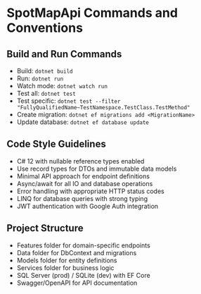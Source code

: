 # SpotMapApi Commands and Conventions

## Build and Run Commands
- Build: `dotnet build`
- Run: `dotnet run`
- Watch mode: `dotnet watch run`
- Test all: `dotnet test`
- Test specific: `dotnet test --filter "FullyQualifiedName~TestNamespace.TestClass.TestMethod"`
- Create migration: `dotnet ef migrations add <MigrationName>`
- Update database: `dotnet ef database update`

## Code Style Guidelines
- C# 12 with nullable reference types enabled
- Use record types for DTOs and immutable data models
- Minimal API approach for endpoint definitions
- Async/await for all IO and database operations
- Error handling with appropriate HTTP status codes
- LINQ for database queries with strong typing
- JWT authentication with Google Auth integration

## Project Structure
- Features folder for domain-specific endpoints
- Data folder for DbContext and migrations
- Models folder for entity definitions
- Services folder for business logic
- SQL Server (prod) / SQLite (dev) with EF Core
- Swagger/OpenAPI for API documentation